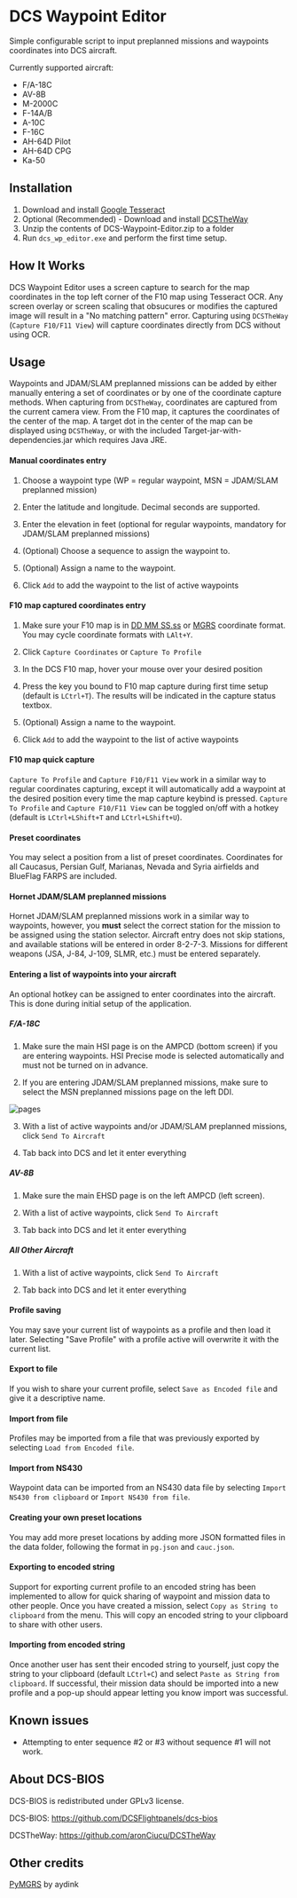 # DCS Waypoint Editor

Simple configurable script to input preplanned missions and waypoints coordinates into DCS aircraft. 

Currently supported aircraft:

* F/A-18C
* AV-8B
* M-2000C
* F-14A/B
* A-10C
* F-16C
* AH-64D Pilot
* AH-64D CPG
* Ka-50

## Installation

1. Download and install [Google Tesseract](https://github.com/UB-Mannheim/tesseract/wiki)
2. Optional (Recommended) - Download and install [DCSTheWay](https://github.com/aronCiucu/DCSTheway)
3. Unzip the contents of DCS-Waypoint-Editor.zip to a folder
4. Run `dcs_wp_editor.exe` and perform the first time setup.

## How It Works

DCS Waypoint Editor uses a screen capture to search for the map coordinates in the top left corner of the F10 map using Tesseract
OCR. Any screen overlay or screen scaling that obsucures or modifies the captured image will result in a "No matching pattern"
error. Capturing using `DCSTheWay` (`Capture F10/F11 View`) will capture coordinates directly from DCS without using OCR. 

## Usage

Waypoints and JDAM/SLAM preplanned missions can be added by either manually entering a set of coordinates or by one of the
coordinate capture methods. When capturing from `DCSTheWay`, coordinates are captured from the current camera view. From the
F10 map, it captures the coordinates of the center of the map. A target dot in the center of the map can be displayed using
`DCSTheWay`, or with the included Target-jar-with-dependencies.jar which requires Java JRE.

#### Manual coordinates entry

1. Choose a waypoint type (WP = regular waypoint, MSN = JDAM/SLAM preplanned mission)

2. Enter the latitude and longitude. Decimal seconds are supported.

3. Enter the elevation in feet (optional for regular waypoints, mandatory for JDAM/SLAM preplanned missions)

4. (Optional) Choose a sequence to assign the waypoint to.

5. (Optional) Assign a name to the waypoint.

6. Click `Add` to add the waypoint to the list of active waypoints

#### F10 map captured coordinates entry

1. Make sure your F10 map is in [DD MM SS.ss](https://i.imgur.com/9GIU7pJ.png) or [MGRS](https://i.imgur.com/T7lBvlx.png) coordinate format.
 You may cycle coordinate formats with `LAlt+Y`.

2. Click `Capture Coordinates` or `Capture To Profile`

3. In the DCS F10 map, hover your mouse over your desired position

4. Press the key you bound to F10 map capture during first time setup (default is `LCtrl+T`). The results will be indicated
in the capture status textbox.

5. (Optional) Assign a name to the waypoint.

6. Click `Add` to add the waypoint to the list of active waypoints

#### F10 map quick capture

`Capture To Profile` and `Capture F10/F11 View` work in a similar way to regular coordinates capturing, except it will automatically
add a waypoint  at the desired position every time the map capture keybind is pressed.  `Capture To Profile` and `Capture F10/F11 View`
can be toggled on/off with a hotkey (default is `LCtrl+LShift+T` and `LCtrl+LShift+U`).

#### Preset coordinates

You may select a position from a list of preset coordinates. Coordinates for all Caucasus, Persian Gulf, Marianas, Nevada and Syria airfields
and BlueFlag FARPS are included.

#### Hornet JDAM/SLAM preplanned missions

Hornet JDAM/SLAM preplanned missions work in a similar way to waypoints, however, you **must** select the correct station
for the mission to be assigned using the station selector.  Aircraft entry does not skip stations, and available stations
will be entered in order 8-2-7-3. Missions for different weapons (JSA, J-84, J-109, SLMR, etc.) must be entered separately.

#### Entering a list of waypoints into your aircraft

An optional hotkey can be assigned to enter coordinates into the aircraft.  This is done during initial setup
of the application.

##### F/A-18C

1. Make sure the main HSI page is on the AMPCD (bottom screen) if you are entering waypoints. HSI Precise mode is selected automatically
and must not be turned on in advance.
 
2. If you are entering JDAM/SLAM preplanned missions, make sure to select the MSN preplanned missions page on the left DDI.

![pages](https://i.imgur.com/Nxr9qKX.png)

3. With a list of active waypoints and/or JDAM/SLAM preplanned missions, click `Send To Aircraft`

4. Tab back into DCS and let it enter everything

##### AV-8B

1. Make sure the main EHSD page is on the left AMPCD (left screen).

2. With a list of active waypoints, click `Send To Aircraft`

3. Tab back into DCS and let it enter everything

##### All Other Aircraft

1. With a list of active waypoints, click `Send To Aircraft`

2. Tab back into DCS and let it enter everything

#### Profile saving

You may save your current list of waypoints as a profile and then load it later. Selecting "Save Profile" with a profile active
will overwrite it with the current list.

#### Export to file

If you wish to share your current profile, select `Save as Encoded file` and give it a descriptive name.

#### Import from file

Profiles may be imported from a file that was previously exported by selecting `Load from Encoded file`.

#### Import from NS430

 Waypoint data can be imported from an NS430 data file by selecting `Import NS430 from clipboard` or `Import NS430 from file`.

#### Creating your own preset locations

You may add more preset locations by adding more JSON formatted files in the data folder,
following the format in `pg.json` and `cauc.json`.

#### Exporting to encoded string

Support for exporting current profile to an encoded string has been implemented to allow for quick sharing
of waypoint and mission data to other people.  Once you have created a mission, select `Copy as String to clipboard`
from the menu.  This will copy an encoded string to your clipboard to share with other users.

#### Importing from encoded string

Once another user has sent their encoded string to yourself, just copy the string to your clipboard (default `LCtrl+C`)
and select `Paste as String from clipboard`.  If successful, their mission data should be imported into
a new profile and a pop-up should appear letting you know import was successful.

## Known issues

* Attempting to enter sequence #2 or #3 without sequence #1 will not work.

## About DCS-BIOS
DCS-BIOS is redistributed under GPLv3 license.

DCS-BIOS: https://github.com/DCSFlightpanels/dcs-bios

DCSTheWay: https://github.com/aronCiucu/DCSTheWay

## Other credits

[PyMGRS](https://github.com/aydink/pymgrs) by aydink
